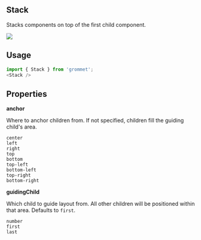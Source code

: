 ## Stack
Stacks components on top of the first child component.

[![](https://codesandbox.io/static/img/play-codesandbox.svg)](https://codesandbox.io/s/github/grommet/grommet-sandbox?initialpath=stack&amp;module=%2Fsrc%2FStack.js)
## Usage

```javascript
import { Stack } from 'grommet';
<Stack />
```

## Properties

**anchor**

Where to anchor children from. If not specified, children fill the
guiding child's area.

```
center
left
right
top
bottom
top-left
bottom-left
top-right
bottom-right
```

**guidingChild**

Which child to guide layout from. All other children will be positioned
      within that area. Defaults to `first`.

```
number
first
last
```
  